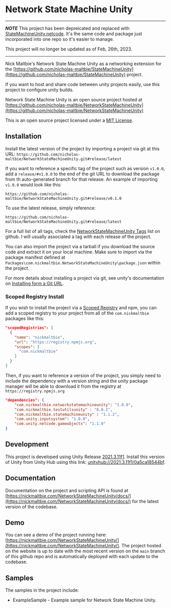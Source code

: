 # Network State Machine Unity

---

_**NOTE**_ This project has been depreicated and replaced with [StateMachineUnity.netcode](https://github.com/nicholas-maltbie/StateMachineUnity/tree/main/Packages/com.nickmaltbie.statemachineunity.netcode). It's the same code and package just incorporated into one repo so it's easier to manage.

This project will no longer be updated as of Feb, 26th, 2023.

---

Nick Maltbie's Network State Machine Unity
as a networking extension for the
[https://github.com/nicholas-maltbie/StateMachineUnity](https://github.com/nicholas-maltbie/StateMachineUnity)
project.

If you want to host and share code between unity projects easily,
use this project to configure unity builds.

Network State Machine Unity is an open source project hosted at
[https://github.com/nicholas-maltbie/NetworkStateMachineUnity](https://github.com/nicholas-maltbie/NetworkStateMachineUnity)

This is an open source project licensed under a [MIT License](LICENSE.txt).

## Installation

Install the latest version of the project by importing a project via git
at this URL:
`https://github.com/nicholas-maltbie/NetworkStateMachineUnity.git#release/latest`

If you want to reference a specific tag of the project such as version `v1.0.0`,
add a `release/#v1.0.0` to the end of the git URL to download the package
from th auto-generated branch for that release. An example of importing `v1.0.0`
would look like this:

```text
https://github.com/nicholas-maltbie/NetworkStateMachineUnity.git#release/v0.1.0
```

To use the latest release, simply reference:

```text
https://github.com/nicholas-maltbie/NetworkStateMachineUnity.git#release/latest
```

For a full list of all tags, check the
[NetworkStateMachineUnity Tags](https://github.com/nicholas-maltbie/NetworkStateMachineUnity/tags)
list on github. I will usually associated a tag with each release of the project.

You can also import the project via a tarball if you download the source
code and extract it on your local machine. Make sure to import
via the package manifest defined at `Packages\com.nickmaltbie.NetworkStateMachineUnity\package.json`
within the project.

For more details about installing a project via git, see unity's documentation
on [Installing form a Git URL](https://docs.unity3d.com/Manual/upm-ui-giturl.html#:~:text=%20Select%20Add%20package%20from%20git%20URL%20from,repository%20directly%20rather%20than%20from%20a%20package%20registry.).

### Scoped Registry Install

If you wish to install the project via a
[Scoped Registry](https://docs.unity3d.com/Manual/upm-scoped.html)
and npm, you can add a scoped registry to your project from all of the
`com.nickmaltbie` packages like this:

```json
"scopedRegistries": [
  {
    "name": "nickmaltbie",
    "url": "https://registry.npmjs.org",
    "scopes": [
      "com.nickmaltbie"
    ]
  }
]
```

Then, if you want to reference a version of the project, you simply
need to include the dependency with a version string and the unity package
manager will be able to download it from the registry at
`https://registry.npmjs.org`

```json
"dependencies": {
    "com.nickmaltbie.networkstatemachineunity": "1.0.0",
    "com.nickmaltbie.testutilsunity" : "0.0.2",
    "com.nickmaltbie.statemachineunity" : "1.1.2",
    "com.unity.inputsystem": "1.0.0",
    "com.unity.netcode.gameobjects": "1.1.0"
}
```

## Development

This project is developed using Unity Release [2021.3.11f1](https://unity3d.com/unity/whats-new/2021.3.11).
Install this version of Unity from Unity Hub using this link:
[unityhub://2021.3.11f1/0a5ca18544bf](unityhub://2021.3.11f1/0a5ca18544bf).

## Documentation

Documentation on the project and scripting API is found at
[https://nickmaltbie.com/NetworkStateMachineUnity/docs/](https://nickmaltbie.com/NetworkStateMachineUnity/docs/)
for the latest version of the codebase.

## Demo

You can see a demo of the project running here:
[https://nickmaltbie.com/NetworkStateMachineUnity/](https://nickmaltbie.com/NetworkStateMachineUnity/).
The project hosted on the website is up to date with the most recent
version on the `main` branch of this github repo
and is automatically deployed with each update to the codebase.

## Samples

The samples in the project include:

* ExampleSample - Example sample for Network State Machine Unity.
